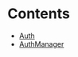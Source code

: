 

# Contents
- [Auth](Auth.sol/contract.Auth.md)
- [AuthManager](AuthManager.sol/contract.AuthManager.md)
